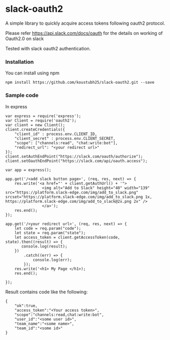 # slack-oauth2

A simple library to quickly acquire access tokens following oauth2 protocol.

Please refer https://api.slack.com/docs/oauth for the details on working of Oauth2.0 on slack

Tested with slack oauth2 authentication.

### Installation

You can install using npm

`npm install https://github.com/koustubh25/slack-oauth2.git --save`

### Sample code

In express

```
var express = require('express');
var Client = require('oauth2');
var client = new Client();
client.createCredentials({
    "client_id" : process.env.CLIENT_ID,
    "client_secret" : process.env.CLIENT_SECRET,
    "scope": ["channels:read", "chat:write:bot"],
    "redirect_url": "<your redirect url>"
});
client.setAuthEndPoint("https://slack.com/oauth/authorize");
client.setOauthEndPoint("https://slack.com/api/oauth.access");

var app = express();

app.get('/<add slack button page>', (req, res, next) => {
    res.write('<a href="' + client.getAuthUrl() + '">
                <img alt="Add to Slack" height="40" width="139" src="https://platform.slack-edge.com/img/add_to_slack.png" srcset="https://platform.slack-edge.com/img/add_to_slack.png 1x, https://platform.slack-edge.com/img/add_to_slack@2x.png 2x" />
                </a>');
    res.end();
});

app.get('/<your redirect url>', (req, res, next) => {
    let code = req.param("code");
    let state = req.param("state");
    let access_token = client.getAccessToken(code, state).then((result) => {
       console.log(result);
    })
        .catch((err) => {
            console.log(err);
        });
    res.write('<h1> My Page </h1>);
    res.end();

});
```
Result contains code like the following:

```
{
    "ok":true,
    "access_token":"<Your access token>",
    "scope":"channels:read,chat:write:bot",
    "user_id":"<some user id>",
    "team_name":"<some name>",
    "team_id":"<some id>"
}
```


